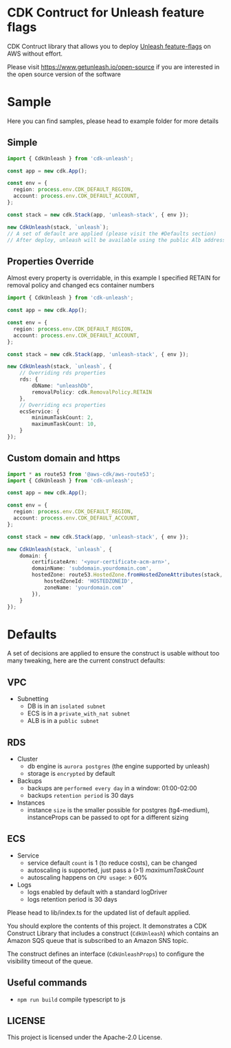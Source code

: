 # CDK Contruct for Unleash feature flags

CDK Contruct library that allows you to deploy [Unleash feature-flags](https://www.getunleash.io/) on AWS without effort.

Please visit https://www.getunleash.io/open-source if you are interested in the open source version of the software

# Sample
Here you can find samples, please head to example folder for more details


## Simple
```ts
import { CdkUnleash } from 'cdk-unleash';

const app = new cdk.App();

const env = {
  region: process.env.CDK_DEFAULT_REGION,
  account: process.env.CDK_DEFAULT_ACCOUNT,
};

const stack = new cdk.Stack(app, 'unleash-stack', { env });

new CdkUnleash(stack, `unleash`);
// A set of default are applied (please visit the #Defaults section)
// After deploy, unleash will be available using the public Alb address (see outputs)
```


## Properties Override
Almost every property is overridable, in this example I specified RETAIN for removal policy and changed ecs container numbers
```ts
import { CdkUnleash } from 'cdk-unleash';

const app = new cdk.App();

const env = {
  region: process.env.CDK_DEFAULT_REGION,
  account: process.env.CDK_DEFAULT_ACCOUNT,
};

const stack = new cdk.Stack(app, 'unleash-stack', { env });

new CdkUnleash(stack, `unleash`, {
    // Overriding rds properties
    rds: {
        dbName: "unleashDb",
        removalPolicy: cdk.RemovalPolicy.RETAIN
    },
    // Overriding ecs properties
    ecsService: {
        minimumTaskCount: 2,
        maximumTaskCount: 10,
    }
});
```

## Custom domain and https
```ts
import * as route53 from '@aws-cdk/aws-route53';
import { CdkUnleash } from 'cdk-unleash';

const app = new cdk.App();

const env = {
  region: process.env.CDK_DEFAULT_REGION,
  account: process.env.CDK_DEFAULT_ACCOUNT,
};

const stack = new cdk.Stack(app, 'unleash-stack', { env });

new CdkUnleash(stack, `unleash`, {
    domain: {
        certificateArn: '<your-certificate-acm-arn>',
        domainName: 'subdomain.yourdomain.com',
        hostedZone: route53.HostedZone.fromHostedZoneAttributes(stack, 'HostedZone', {
            hostedZoneId: 'HOSTEDZONEID',
            zoneName: 'yourdomain.com'
        }),
    }
});
```


# Defaults

A set of decisions are applied to ensure the construct is usable without too many tweaking, here are the current construct defaults:

## VPC
* Subnetting
    * DB is in an `isolated subnet`
    * ECS is in a `private_with_nat subnet`
    * ALB is in a `public subnet`

## RDS
* Cluster
    * db engine is `aurora postgres` (the engine supported by unleash)
    * storage is `encrypted` by default
* Backups
    * backups are `performed every day` in a window: 01:00-02:00
    * backups `retention period` is 30 days
* Instances
    * instance `size` is the smaller possible for postgres (tg4-medium), instanceProps can be passed to opt for a different sizing

## ECS
* Service
    * service default `count` is 1 (to reduce costs), can be changed
    * autoscaling is supported, just pass a (>1) _maximumTaskCount_
    * autoscaling happens on `CPU usage`: > 60%
* Logs
    * logs enabled by default with a standard logDriver
    * logs retention period is 30 days


Please head to lib/index.ts for the updated list of default applied.




You should explore the contents of this project. It demonstrates a CDK Construct Library that includes a construct (`CdkUnleash`)
which contains an Amazon SQS queue that is subscribed to an Amazon SNS topic.

The construct defines an interface (`CdkUnleashProps`) to configure the visibility timeout of the queue.

## Useful commands

 * `npm run build`   compile typescript to js

## LICENSE
This project is licensed under the Apache-2.0 License.

